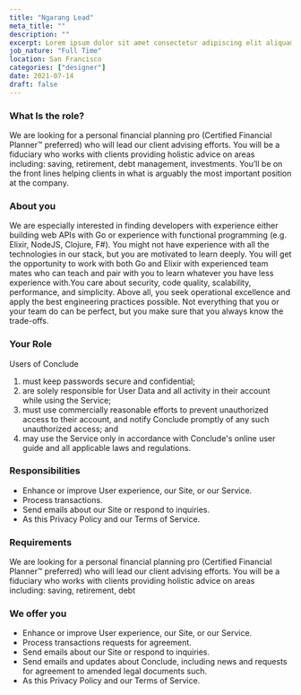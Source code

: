```yaml
---
title: "Ngarang Lead"
meta_title: ""
description: ""
excerpt: Lorem ipsum dolor sit amet consectetur adipiscing elit aliquam lorem amet eget in netus laoreet
job_nature: "Full Time"
location: San Francisco
categories: ["designer"]
date: 2021-07-14
draft: false
---
```


### What Is the role?

We are looking for a personal financial planning pro (Certified Financial Planner™ preferred) who will lead our client advising efforts. You will be a fiduciary who works with clients providing holistic advice on areas including: saving, retirement, debt management, investments. You’ll be on the front lines helping clients in what is arguably the most important position at the company.

### About you

We are especially interested in finding developers with experience either building web APIs with Go or experience with functional programming (e.g. Elixir, NodeJS, Clojure, F#). You might not have experience with all the technologies in our stack, but you are motivated to learn deeply. You will get the opportunity to work with both Go and Elixir with experienced team mates who can teach and pair with you to learn whatever you have less experience with.You care about security, code quality, scalability, performance, and simplicity. Above all, you seek operational excellence and apply the best engineering practices possible. Not everything that you or your team do can be perfect, but you make sure that you always know the trade-offs.

### Your Role

Users of Conclude

1. must keep passwords secure and confidential;
2. are solely responsible for User Data and all activity in their account while using the Service;
3. must use commercially reasonable efforts to prevent unauthorized access to their account, and notify Conclude promptly of any such unauthorized access; and
4. may use the Service only in accordance with Conclude's online user guide and all applicable laws and regulations.

### Responsibilities

- Enhance or improve User experience, our Site, or our Service.
- Process transactions.
- Send emails about our Site or respond to inquiries.
- As this Privacy Policy and our Terms of Service.

### Requirements

We are looking for a personal financial planning pro (Certified Financial Planner™ preferred) who will lead our client advising efforts. You will be a fiduciary who works with clients providing holistic advice on areas including: saving, retirement, debt

### We offer you

- Enhance or improve User experience, our Site, or our Service.
- Process transactions requests for agreement.
- Send emails about our Site or respond to inquiries.
- Send emails and updates about Conclude, including news and requests for agreement to amended legal documents such.
- As this Privacy Policy and our Terms of Service.

